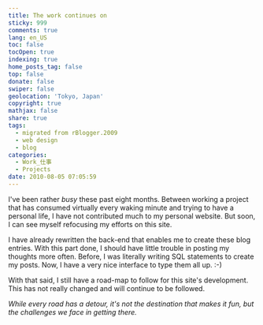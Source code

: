 ```yaml
---
title: The work continues on
sticky: 999
comments: true
lang: en_US
toc: false
tocOpen: true
indexing: true
home_posts_tag: false
top: false
donate: false
swiper: false
geolocation: 'Tokyo, Japan'
copyright: true
mathjax: false
share: true
tags:
  - migrated from rBlogger.2009
  - web design
  - blog
categories:
  - Work_仕事
  - Projects
date: 2010-08-05 07:05:59
---
```


 I've been rather <i>busy</i> these past eight months. Between working a project that has consumed virtually every waking minute and trying to have a personal life, I have not contributed much to my personal website. But soon, I can see myself refocusing my efforts on this site.
 
 I have already rewritten the back-end that enables me to create these blog entries. With this part done, I should have little trouble in posting my thoughts more often. Before, I was literally writing SQL statements to create my posts. Now, I have a very nice interface to type them all up. :-)
 
 With that said, I still have a road-map to follow for this site's development. This has not really changed and will continue to be followed.
 
 <i>While every road has a detour, it's not the destination that makes it fun, but the challenges we face in getting there.</i>